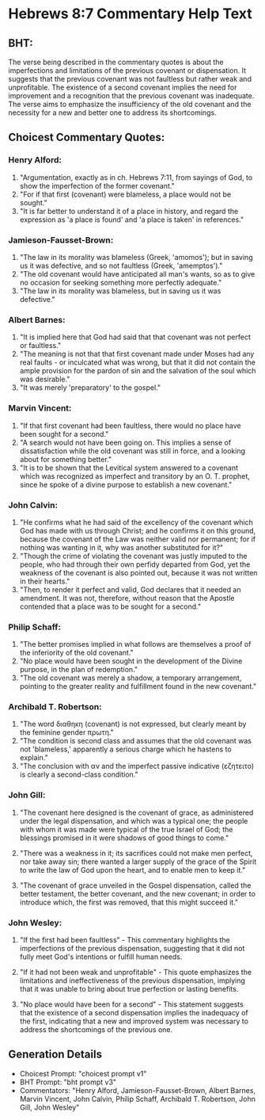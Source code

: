 # Hebrews 8:7 Commentary Help Text

## BHT:
The verse being described in the commentary quotes is about the imperfections and limitations of the previous covenant or dispensation. It suggests that the previous covenant was not faultless but rather weak and unprofitable. The existence of a second covenant implies the need for improvement and a recognition that the previous covenant was inadequate. The verse aims to emphasize the insufficiency of the old covenant and the necessity for a new and better one to address its shortcomings.

## Choicest Commentary Quotes:
### Henry Alford:
1. "Argumentation, exactly as in ch. Hebrews 7:11, from sayings of God, to show the imperfection of the former covenant." 
2. "For if that first (covenant) were blameless, a place would not be sought." 
3. "It is far better to understand it of a place in history, and regard the expression as 'a place is found' and 'a place is taken' in references."

### Jamieson-Fausset-Brown:
1. "The law in its morality was blameless (Greek, 'amomos'); but in saving us it was defective, and so not faultless (Greek, 'amemptos')."
2. "The old covenant would have anticipated all man's wants, so as to give no occasion for seeking something more perfectly adequate."
3. "The law in its morality was blameless, but in saving us it was defective."

### Albert Barnes:
1. "It is implied here that God had said that that covenant was not perfect or faultless."
2. "The meaning is not that that first covenant made under Moses had any real faults - or inculcated what was wrong, but that it did not contain the ample provision for the pardon of sin and the salvation of the soul which was desirable."
3. "It was merely 'preparatory' to the gospel."

### Marvin Vincent:
1. "If that first covenant had been faultless, there would no place have been sought for a second."
2. "A search would not have been going on. This implies a sense of dissatisfaction while the old covenant was still in force, and a looking about for something better."
3. "It is to be shown that the Levitical system answered to a covenant which was recognized as imperfect and transitory by an O. T. prophet, since he spoke of a divine purpose to establish a new covenant."

### John Calvin:
1. "He confirms what he had said of the excellency of the covenant which God has made with us through Christ; and he confirms it on this ground, because the covenant of the Law was neither valid nor permanent; for if nothing was wanting in it, why was another substituted for it?"
2. "Though the crime of violating the covenant was justly imputed to the people, who had through their own perfidy departed from God, yet the weakness of the covenant is also pointed out, because it was not written in their hearts."
3. "Then, to render it perfect and valid, God declares that it needed an amendment. It was not, therefore, without reason that the Apostle contended that a place was to be sought for a second."

### Philip Schaff:
1. "The better promises implied in what follows are themselves a proof of the inferiority of the old covenant." 
2. "No place would have been sought in the development of the Divine purpose, in the plan of redemption." 
3. "The old covenant was merely a shadow, a temporary arrangement, pointing to the greater reality and fulfillment found in the new covenant."

### Archibald T. Robertson:
1. "The word διαθηκη (covenant) is not expressed, but clearly meant by the feminine gender πρωτη." 
2. "The condition is second class and assumes that the old covenant was not 'blameless,' apparently a serious charge which he hastens to explain." 
3. "The conclusion with αν and the imperfect passive indicative (εζητειτο) is clearly a second-class condition."

### John Gill:
1. "The covenant here designed is the covenant of grace, as administered under the legal dispensation, and which was a typical one; the people with whom it was made were typical of the true Israel of God; the blessings promised in it were shadows of good things to come." 

2. "There was a weakness in it; its sacrifices could not make men perfect, nor take away sin; there wanted a larger supply of the grace of the Spirit to write the law of God upon the heart, and to enable men to keep it."

3. "The covenant of grace unveiled in the Gospel dispensation, called the better testament, the better covenant, and the new covenant; in order to introduce which, the first was removed, that this might succeed it."

### John Wesley:
1. "If the first had been faultless" - This commentary highlights the imperfections of the previous dispensation, suggesting that it did not fully meet God's intentions or fulfill human needs.

2. "If it had not been weak and unprofitable" - This quote emphasizes the limitations and ineffectiveness of the previous dispensation, implying that it was unable to bring about true perfection or lasting benefits.

3. "No place would have been for a second" - This statement suggests that the existence of a second dispensation implies the inadequacy of the first, indicating that a new and improved system was necessary to address the shortcomings of the previous one.


## Generation Details
- Choicest Prompt: "choicest prompt v1"
- BHT Prompt: "bht prompt v3"
- Commentators: "Henry Alford, Jamieson-Fausset-Brown, Albert Barnes, Marvin Vincent, John Calvin, Philip Schaff, Archibald T. Robertson, John Gill, John Wesley"
